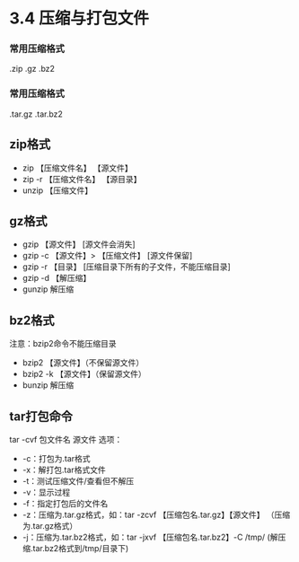 # 3.4 压缩与打包文件

### 常用压缩格式

.zip .gz .bz2

### 常用压缩格式
.tar.gz  .tar.bz2


## zip格式
- zip 【压缩文件名】 【源文件】
- zip -r 【压缩文件名】 【源目录】
- unzip 【压缩文件】


## gz格式
 - gzip 【源文件】  [源文件会消失]
 - gzip -c 【源文件】> 【压缩文件】 [源文件保留]
 - gzip -r 【目录】 [压缩目录下所有的子文件，不能压缩目录]
 - gzip -d 【解压缩】
 - gunzip 解压缩

## bz2格式
注意：bzip2命令不能压缩目录
- bzip2 【源文件】（不保留源文件）
- bzip2 -k 【源文件】（保留源文件）
- bunzip 解压缩

## tar打包命令
tar -cvf 包文件名 源文件
选项：
- -c：打包为.tar格式
- -x：解打包.tar格式文件
- -t：测试压缩文件/查看但不解压
- -v：显示过程
- -f：指定打包后的文件名
- -z：压缩为.tar.gz格式，如：tar -zcvf 【压缩包名.tar.gz】【源文件】 （压缩为.tar.gz格式）
- -j：压缩为.tar.bz2格式，如：tar -jxvf 【压缩包名.tar.bz2】-C /tmp/ (解压缩.tar.bz2格式到/tmp/目录下)
